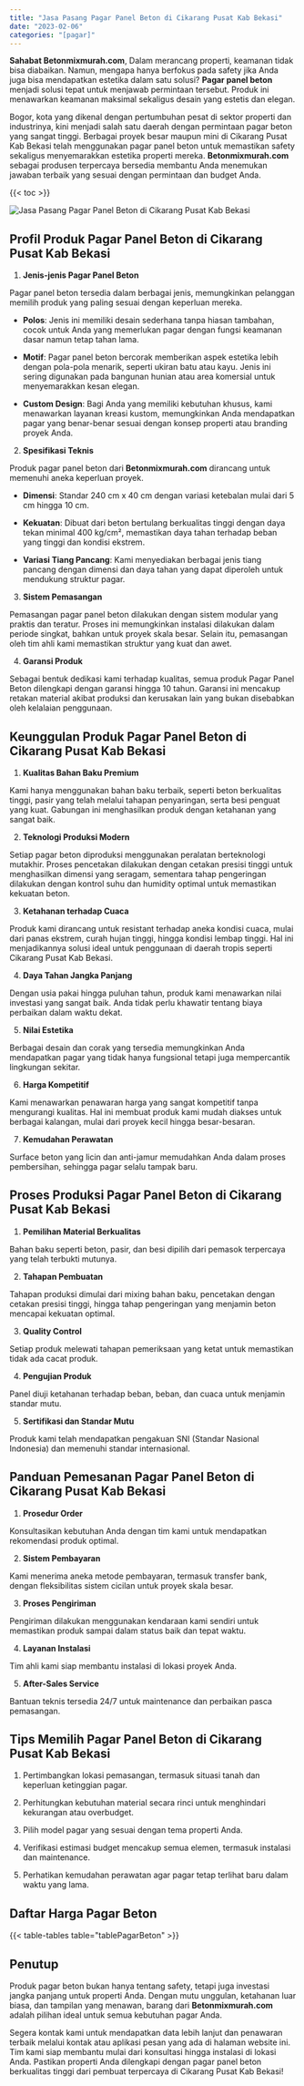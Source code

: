 ```yaml
---
title: "Jasa Pasang Pagar Panel Beton di Cikarang Pusat Kab Bekasi"
date: "2023-02-06"
categories: "[pagar]"
---
```


**Sahabat Betonmixmurah.com**, Dalam merancang properti, keamanan tidak bisa diabaikan. Namun, mengapa hanya berfokus pada safety jika Anda juga bisa mendapatkan estetika dalam satu solusi? **Pagar panel beton** menjadi solusi tepat untuk menjawab permintaan tersebut. Produk ini menawarkan keamanan maksimal sekaligus desain yang estetis dan elegan.  

Bogor, kota yang dikenal dengan pertumbuhan pesat di sektor properti dan industrinya, kini menjadi salah satu daerah dengan permintaan pagar beton yang sangat tinggi. Berbagai proyek besar maupun mini di Cikarang Pusat Kab Bekasi telah menggunakan pagar panel beton untuk memastikan safety sekaligus menyemarakkan estetika properti mereka. **Betonmixmurah.com** sebagai produsen terpercaya bersedia membantu Anda menemukan jawaban terbaik yang sesuai dengan permintaan dan budget Anda.

{{< toc >}}

![Jasa Pasang Pagar Panel Beton di Cikarang Pusat Kab Bekasi](/images/pagar/pagar-beton-15.jpg)

## Profil Produk Pagar Panel Beton di Cikarang Pusat Kab Bekasi

1. **Jenis-jenis Pagar Panel Beton**  

Pagar panel beton tersedia dalam berbagai jenis, memungkinkan pelanggan memilih produk yang paling sesuai dengan keperluan mereka.  

- **Polos**: Jenis ini memiliki desain sederhana tanpa hiasan tambahan, cocok untuk Anda yang memerlukan pagar dengan fungsi keamanan dasar namun tetap tahan lama.  

- **Motif**: Pagar panel beton bercorak memberikan aspek estetika lebih dengan pola-pola menarik, seperti ukiran batu atau kayu. Jenis ini sering digunakan pada bangunan hunian atau area komersial untuk menyemarakkan kesan elegan.  

- **Custom Design**: Bagi Anda yang memiliki kebutuhan khusus, kami menawarkan layanan kreasi kustom, memungkinkan Anda mendapatkan pagar yang benar-benar sesuai dengan konsep properti atau branding proyek Anda.  

2. **Spesifikasi Teknis**  

Produk pagar panel beton dari **Betonmixmurah.com** dirancang untuk memenuhi aneka keperluan proyek.  

- **Dimensi**: Standar 240 cm x 40 cm dengan variasi ketebalan mulai dari 5 cm hingga 10 cm.  

- **Kekuatan**: Dibuat dari beton bertulang berkualitas tinggi dengan daya tekan minimal 400 kg/cm², memastikan daya tahan terhadap beban yang tinggi dan kondisi ekstrem.  

- **Variasi Tiang Pancang**: Kami menyediakan berbagai jenis tiang pancang dengan dimensi dan daya tahan yang dapat diperoleh untuk mendukung struktur pagar.  

3. **Sistem Pemasangan**  

Pemasangan pagar panel beton dilakukan dengan sistem modular yang praktis dan teratur. Proses ini memungkinkan instalasi dilakukan dalam periode singkat, bahkan untuk proyek skala besar. Selain itu, pemasangan oleh tim ahli kami memastikan struktur yang kuat dan awet.  

4. **Garansi Produk**  

Sebagai bentuk dedikasi kami terhadap kualitas, semua produk Pagar Panel Beton dilengkapi dengan garansi hingga 10 tahun. Garansi ini mencakup retakan material akibat produksi dan kerusakan lain yang bukan disebabkan oleh kelalaian penggunaan.

## Keunggulan Produk Pagar Panel Beton di Cikarang Pusat Kab Bekasi 

1. **Kualitas Bahan Baku Premium**  

Kami hanya menggunakan bahan baku terbaik, seperti beton berkualitas tinggi, pasir yang telah melalui tahapan penyaringan, serta besi penguat yang kuat. Gabungan ini menghasilkan produk dengan ketahanan yang sangat baik.  

2. **Teknologi Produksi Modern**  

Setiap pagar beton diproduksi menggunakan peralatan berteknologi mutakhir. Proses pencetakan dilakukan dengan cetakan presisi tinggi untuk menghasilkan dimensi yang seragam, sementara tahap pengeringan dilakukan dengan kontrol suhu dan humidity optimal untuk memastikan kekuatan beton.  

3. **Ketahanan terhadap Cuaca**  

Produk kami dirancang untuk resistant terhadap aneka kondisi cuaca, mulai dari panas ekstrem, curah hujan tinggi, hingga kondisi lembap tinggi. Hal ini menjadikannya solusi ideal untuk penggunaan di daerah tropis seperti Cikarang Pusat Kab Bekasi.  

4. **Daya Tahan Jangka Panjang**  

Dengan usia pakai hingga puluhan tahun, produk kami menawarkan nilai investasi yang sangat baik. Anda tidak perlu khawatir tentang biaya perbaikan dalam waktu dekat.  

5. **Nilai Estetika**  

Berbagai desain dan corak yang tersedia memungkinkan Anda mendapatkan pagar yang tidak hanya fungsional tetapi juga mempercantik lingkungan sekitar.  

6. **Harga Kompetitif**  

Kami menawarkan penawaran harga yang sangat kompetitif tanpa mengurangi kualitas. Hal ini membuat produk kami mudah diakses untuk berbagai kalangan, mulai dari proyek kecil hingga besar-besaran.  

7. **Kemudahan Perawatan**  

Surface beton yang licin dan anti-jamur memudahkan Anda dalam proses pembersihan, sehingga pagar selalu tampak baru.

## Proses Produksi Pagar Panel Beton di Cikarang Pusat Kab Bekasi

1. **Pemilihan Material Berkualitas**  

Bahan baku seperti beton, pasir, dan besi dipilih dari pemasok terpercaya yang telah terbukti mutunya.

2. **Tahapan Pembuatan**  

Tahapan produksi dimulai dari mixing bahan baku, pencetakan dengan cetakan presisi tinggi, hingga tahap pengeringan yang menjamin beton mencapai kekuatan optimal.

3. **Quality Control**  

Setiap produk melewati tahapan pemeriksaan yang ketat untuk memastikan tidak ada cacat produk.

4. **Pengujian Produk**  

Panel diuji ketahanan terhadap beban, beban, dan cuaca untuk menjamin standar mutu.

5. **Sertifikasi dan Standar Mutu**  

Produk kami telah mendapatkan pengakuan SNI (Standar Nasional Indonesia) dan memenuhi standar internasional.

## Panduan Pemesanan Pagar Panel Beton di Cikarang Pusat Kab Bekasi

1. **Prosedur Order**  

Konsultasikan kebutuhan Anda dengan tim kami untuk mendapatkan rekomendasi produk optimal.

2. **Sistem Pembayaran**  

Kami menerima aneka metode pembayaran, termasuk transfer bank, dengan fleksibilitas sistem cicilan untuk proyek skala besar.

3. **Proses Pengiriman**  

Pengiriman dilakukan menggunakan kendaraan kami sendiri untuk memastikan produk sampai dalam status baik dan tepat waktu.

4. **Layanan Instalasi**  

Tim ahli kami siap membantu instalasi di lokasi proyek Anda.

5. **After-Sales Service**  

Bantuan teknis tersedia 24/7 untuk maintenance dan perbaikan pasca pemasangan.

## Tips Memilih Pagar Panel Beton di Cikarang Pusat Kab Bekasi

1. Pertimbangkan lokasi pemasangan, termasuk situasi tanah dan keperluan ketinggian pagar.  

2. Perhitungkan kebutuhan material secara rinci untuk menghindari kekurangan atau overbudget.  

3. Pilih model pagar yang sesuai dengan tema properti Anda.  

4. Verifikasi estimasi budget mencakup semua elemen, termasuk instalasi dan maintenance.  

5. Perhatikan kemudahan perawatan agar pagar tetap terlihat baru dalam waktu yang lama.

## Daftar Harga Pagar Beton

{{< table-tables table="tablePagarBeton" >}}

## Penutup

Produk pagar beton bukan hanya tentang safety, tetapi juga investasi jangka panjang untuk properti Anda. Dengan mutu unggulan, ketahanan luar biasa, dan tampilan yang menawan, barang dari **Betonmixmurah.com** adalah pilihan ideal untuk semua kebutuhan pagar Anda.  

Segera kontak kami untuk mendapatkan data lebih lanjut dan penawaran terbaik melalui kontak atau aplikasi pesan yang ada di halaman website ini. Tim kami siap membantu mulai dari konsultasi hingga instalasi di lokasi Anda. Pastikan properti Anda dilengkapi dengan pagar panel beton berkualitas tinggi dari pembuat terpercaya di Cikarang Pusat Kab Bekasi!